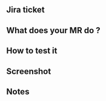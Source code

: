 ## Jira ticket  
<!-- Add the link to the Jira ticket here. -->

## What does your MR do ?  
<!-- A short description of what your MR does. -->

## How to test it  


## Screenshot


## Notes
<!-- Any other things the reviewers should know ? -->


